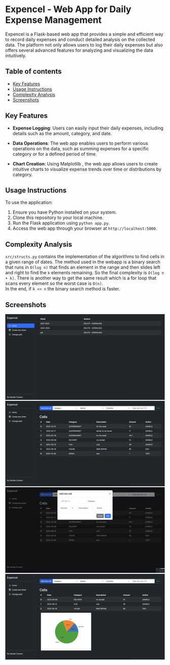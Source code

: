 # Expencel - Web App for Daily Expense Management

Expencel is a Flask-based web app that provides a simple and efficient way to record daily expenses and conduct detailed analysis on the collected data. The platform not only allows users to log their daily expenses but also offers several advanced features for analyzing and visualizing the data intuitively.

## Table of contents
* [Key Features](#key-features)
* [Usage Instructions](#usage-instructions)
* [Complexity Analysis](#complexity-analysis)
* [Screenshots](#screenshots)

## Key Features

- **Expense Logging**: Users can easily input their daily expenses, including details such as the amount, category, and date.

- **Data Operations**: The web app enables users to perform various operations on the data, such as summing expenses for a specific category or for a defined period of time.

- **Chart Creation**: Using Matplotlib , the web app allows users to create intuitive charts to visualize expense trends over time or distributions by category.

## Usage Instructions

To use the application:

1. Ensure you have Python installed on your system.
2. Clone this repository to your local machine.
3. Run the Flask application using `python app.py`.
4. Access the web app through your browser at `http://localhost:5000`.

## Complexity Analysis

`src/structs.py` contains the implementation of the algorithms to find cells in a given range of dates. The method used in the webapp is a binary search that runs in `O(log n)` that finds an element in the range and then slides left and right to find the `k` elements remaining. So the final complexity is `O(log n + k)`. There is another way to get the same result which is a for loop that scans every element so the worst case is `O(n)`. <br>In the end, if `k << n` the binary search method is faster.

## Screenshots

![home](https://github.com/danielecursano/expencel/blob/main/images/home.png)
![sheet](https://github.com/danielecursano/expencel/blob/main/images/sheet.png)
![add](https://github.com/danielecursano/expencel/blob/main/images/newcell.png)
![pie_chart](https://github.com/danielecursano/expencel/blob/main/images/pie.png)
